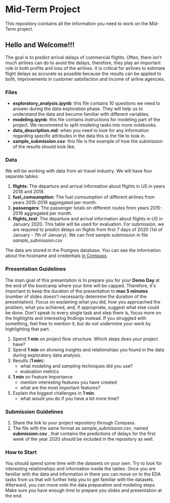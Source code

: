 # Mid-Term Project
This repository cointains all the information you need to work on the Mid-Term project.

## Hello and Welcome!!!

The goal is to predict arrival delays of commercial flights. Often, there isn't much airlines can do to avoid the delays, therefore, they play an important role in both profits and loss of the airlines. It is critical for airlines to estimate flight delays as accurate as possible because the results can be applied to both, improvements in customer satisfaction and income of airline agencies.

### Files

- **exploratory_analysis.ipynb**: this file contains 10 questions we need to answer during the data exploration phase. They will help us to understand the data and become familiar with different variables.
- **modeling.ipynb**: this file contains instructions for modeling part of the project. We recommend to split modeling tasks into more notebooks.
- **data_description.md**: when you need to look for any information regarding specific attributes in the data this is the file to look in.
- **sample_submission.csv**: this file is the example of how the submission of the results should look like.

### Data

We will be working with data from air travel industry. We will have four separate tables:

1. **flights**: The departure and arrival information about flights in US in years 2018 and 2019.
2. **fuel_comsumption**: The fuel comsumption of different airlines from years 2015-2019 aggregated per month.
3. **passengers**: The passenger totals on different routes from years 2015-2019 aggregated per month.
5. **flights_test**: The departure and arrival information about flights in US in January 2020. This table will be used for evaluation. For submission, we are required to predict delays on flights from first 7 days of 2020 (1st of January - 7th of January). We can find sample submission in file _sample_submission.csv_

The data are stored in the Postgres database. You can see the information about the hostname and credentials [in Compass](https://data.compass.lighthouselabs.ca/23284197-327b-4c82-84fa-f220a40a7d1a). 


### Presentation Guidelines

The main goal of this presentation is to prepare you for your **Demo Day** at the end of the bootcamp where your time will be capped. Therefore, it's important to keep the duration of the presentation to **max 5 minutes** (number of slides doesn't necessarily determine the duration of the presentation). Focus on explaining what you did, how you approached the problem, what you achieved, and, if appropriate, suggest what else could be done. Don't speak to every single task and step there is, focus more on the highlights and interesting findings instead. If you struggled with something, feel free to mention it, but do not undermine your work by highlighting that part.

1. Spend **1 min** on project flow structure.
    Which steps does your project have?
2. Spend **1 min** on showing insights and relationships you found in the data during exploratory data analysis.
3. Results (**1 min**):
    - what modeling and sampling techniques did you use?
    - evaluation metrics
4. **1 min** on Feature Importance
    - mention interesting features you have created
    - what are the most important features?
5. Explain the biggest challenges in **1 min**.
    - what would you do if you have a bit more time?


### Submission Guidelines

1. Share the link to your project repository through Compass.
2. The file with the same format as _sample_submission.csv_,  named **submission.csv** , that contains the predictions of delays for the first week of the year 2020 should be included in the repository as well.


### How to Start

You should spend some time with the datasets on your own. Try to look for interesting relationships and information inside the tables. Once you are familiar with the data and information in there you can move on to the EDA tasks from us that will further help you to get familiar with the datasets. Afterward, you can move onto the data preparation and modeling steps. Make sure you have enough time to prepare you slides and presentation at the end.
